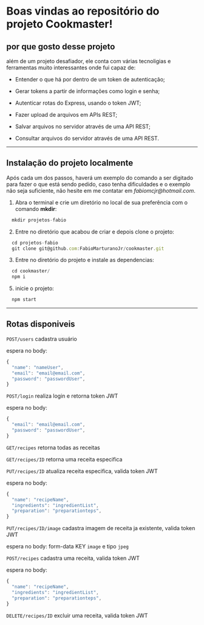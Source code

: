
# Boas vindas ao repositório do projeto Cookmaster!

## por que gosto desse projeto

além de um projeto desafiador, ele conta com várias tecnoligias e ferramentas muito interessantes onde fui capaz de:

- Entender o que há por dentro de um token de autenticação;

- Gerar tokens a partir de informações como login e senha;

- Autenticar rotas do Express, usando o token JWT;

- Fazer upload de arquivos em APIs REST;

- Salvar arquivos no servidor através de uma API REST;

- Consultar arquivos do servidor através de uma API REST.

---

## Instalação do projeto localmente

Após cada um dos passos, haverá um exemplo do comando a ser digitado para fazer o que está sendo pedido, caso tenha dificuldades e o exemplo não seja suficiente, não hesite em me contatar em _fabiomcjr@hotmail.com_.

1. Abra o terminal e crie um diretório no local de sua preferência com o comando **mkdir**:
```javascript
  mkdir projetos-fabio
```

2. Entre no diretório que acabou de criar e depois clone o projeto:
```javascript
  cd projetos-fabio
  git clone git@github.com:FabioMarturanoJr/cookmaster.git
```

3. Entre no diretório do projeto e instale as dependencias:
```javascript
  cd cookmaster/
  npm i
```

5. inicie o projeto:
```javascript
  npm start
```
---

## Rotas disponiveis

`POST/users` cadastra usuário

espera no body:
```javascript
{
  "name": "nameUser",
  "email": "email@email.com",
  "password": "passwordUser",
}
```
  
  `POST/login` realiza login e retorna token JWT

espera no body:
```javascript
{
  "email": "email@email.com",
  "password": "passwordUser",
}
```

  `GET/recipes` retorna todas as receitas
  
  `GET/recipes/ID` retorna uma receita especifica
  
  `PUT/recipes/ID` atualiza receita especifica, valida token JWT 

espera no body:
```javascript
{
  "name": "recipeName",
  "ingredients": "ingredientList",
  "preparation": "preparationteps",
}
```

  `PUT/recipes/ID/image` cadastra imagem de receita ja existente, valida token JWT 

espera no body:
form-data KEY `image` e tipo `jpeg`

  `POST/recipes` cadastra uma receita, valida token JWT 

espera no body:
```javascript
{
  "name": "recipeName",
  "ingredients": "ingredientList",
  "preparation": "preparationteps",
}
```
  `DELETE/recipes/ID` excluir uma receita, valida token JWT 
